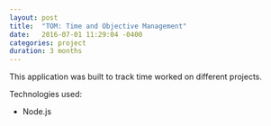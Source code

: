```yaml
---
layout: post
title:  "TOM: Time and Objective Management"
date:   2016-07-01 11:29:04 -0400
categories: project
duration: 3 months
---
```




This application was built to track time worked on different projects.

Technologies used:

- Node.js